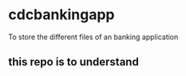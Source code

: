 # cdcbankingapp
To store the different files of an banking application

## this repo is to understand 
